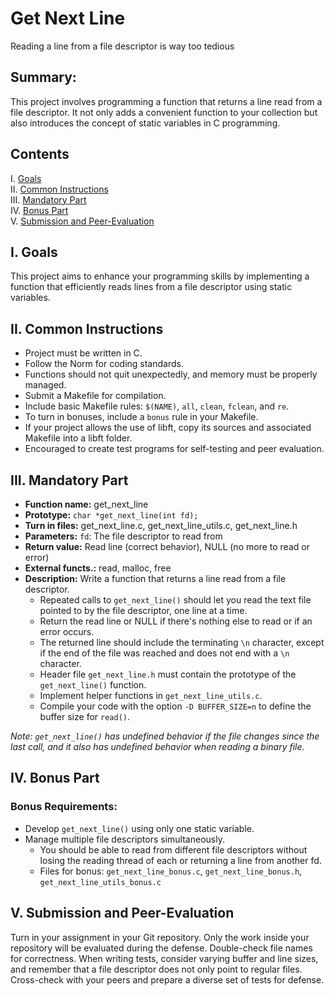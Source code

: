 # Get Next Line
Reading a line from a file descriptor is way too tedious

## Summary:
This project involves programming a function that returns a line read from a file descriptor. It not only adds a convenient function to your collection but also introduces the concept of static variables in C programming.

## Contents
I. [Goals](#goals)  
II. [Common Instructions](#common-instructions)  
III. [Mandatory Part](#mandatory-part)  
IV. [Bonus Part](#bonus-part)  
V. [Submission and Peer-Evaluation](#submission-and-peer-evaluation)

## I. Goals
This project aims to enhance your programming skills by implementing a function that efficiently reads lines from a file descriptor using static variables.

## II. Common Instructions
- Project must be written in C.
- Follow the Norm for coding standards.
- Functions should not quit unexpectedly, and memory must be properly managed.
- Submit a Makefile for compilation.
- Include basic Makefile rules: `$(NAME)`, `all`, `clean`, `fclean`, and `re`.
- To turn in bonuses, include a `bonus` rule in your Makefile.
- If your project allows the use of libft, copy its sources and associated Makefile into a libft folder.
- Encouraged to create test programs for self-testing and peer evaluation.

## III. Mandatory Part
- **Function name:** get_next_line
- **Prototype:** `char *get_next_line(int fd);`
- **Turn in files:** get_next_line.c, get_next_line_utils.c, get_next_line.h
- **Parameters:** `fd`: The file descriptor to read from
- **Return value:** Read line (correct behavior), NULL (no more to read or error)
- **External functs.:** read, malloc, free
- **Description:** Write a function that returns a line read from a file descriptor.
  - Repeated calls to `get_next_line()` should let you read the text file pointed to by the file descriptor, one line at a time.
  - Return the read line or NULL if there's nothing else to read or if an error occurs.
  - The returned line should include the terminating `\n` character, except if the end of the file was reached and does not end with a `\n` character.
  - Header file `get_next_line.h` must contain the prototype of the `get_next_line()` function.
  - Implement helper functions in `get_next_line_utils.c`.
  - Compile your code with the option `-D BUFFER_SIZE=n` to define the buffer size for `read()`.

*Note: `get_next_line()` has undefined behavior if the file changes since the last call, and it also has undefined behavior when reading a binary file.*

## IV. Bonus Part
### Bonus Requirements:
- Develop `get_next_line()` using only one static variable.
- Manage multiple file descriptors simultaneously.
  - You should be able to read from different file descriptors without losing the reading thread of each or returning a line from another fd.
  - Files for bonus: `get_next_line_bonus.c`, `get_next_line_bonus.h`, `get_next_line_utils_bonus.c`

## V. Submission and Peer-Evaluation
Turn in your assignment in your Git repository. Only the work inside your repository will be evaluated during the defense. Double-check file names for correctness. When writing tests, consider varying buffer and line sizes, and remember that a file descriptor does not only point to regular files. Cross-check with your peers and prepare a diverse set of tests for defense.
